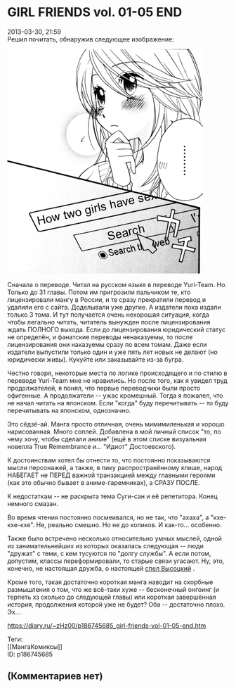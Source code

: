 GIRL FRIENDS vol. 01-05 END
===========================

  
2013-03-30, 21:59  
 Решил почитать, обнаружив следующее изображение:   
   
  ![](pics/7f1fb6e0cea4.png)    
   
 Сначала о переводе. Читал на русском языке в переводе Yuri-Team. Но. Только до 31 главы. Потом им пригрозили пальчиком те, кто лицензировали мангу в России, и те сразу прекратили перевод и удалили его с сайта. Доделывали уже другие. А издатели пока издали только 3 тома. И тут получается очень нехорошая ситуация, когда чтобы легально читать, читатель вынужден после лицензирования ждать ПОЛНОГО выхода. Если до лицензирования юридический статус не определён, и фанатские переводы ненаказуемы, то после лицензирования они наказуемы сразу по всем томам. Даже если издатели выпустили только один и уже пять лет новых не делают (но юридически живы). Кукуйте или заказывайте из-за бугра.   
   
 Честно говоря, некоторые места по логике происходящего и по стилю в переводе Yuri-Team мне не нравились. Но после того, как я увидел труд продолжателей, я понял, что первые переводчики были просто офигенные. А продолжатели -- ужас кромешный. Тогда я пожалел, что не начал читать на японском. Если "когда" буду перечитывать -- то буду перечитывать на японском, однозначно.   
   
 Это сёдзё-ай. Манга просто отличная, очень мимимиленькая и хорошо нарисованная. Много соплей. Добавлена в мой личный список "то, по чему хочу, чтобы сделали аниме" (ещё в этом списке визуальная новелла True Remembrance и... "Идиот" Достоевского).   
   
 К достоинствам хотел бы отнести то, что постоянно показываются мысли персонажей, а также, в пику распространённому клише, народ НАБЕГАЕТ не ПЕРЕД важной транзакцией между главными героями (как это обычно бывает в аниме-гаремниках), а СРАЗУ ПОСЛЕ.   
   
 К недостаткам -- не раскрыта тема Суги-сан и её репетитора. Конец немного смазан.   
   
 Во время чтения постоянно посмеивался, но не так, что "ахаха", а "кхе-кхе-кхе". Не, реально смешно. Но не до коликов. И как-то... особенно.   
   
 Также было встречено несколько относительно умных мыслей, одной из занимательнейших из которых оказалась следующая -- люди "дружат" с теми, с кем тусуются по "долгу службы". А если потом, допустим, классы переформировали, то старые связи угасают. Ну, это, конечно, не настоящая дружба, о настоящей  [спел Высоцкий](https://www.youtube.com/watch?v=N2xO_FWR1z8)  .   
   
 Кроме того, такая достаточно короткая манга наводит на скорбные размышления о том, что же всё-таки хуже -- бесконечный онгоинг (и терпеть хз сколько до следующей главы) или короткая завершённая история, продолжения которой уже не будет? Оба -- достаточно плохо. Эх...   
  
<https://diary.ru/~zHz00/p186745685_girl-friends-vol-01-05-end.htm>  
  
Теги:  
[[МангаКомиксы]]  
ID: p186745685  


(Комментариев нет)
------------------